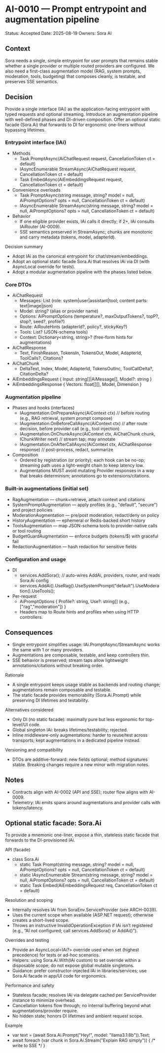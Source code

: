 # AI-0010 — Prompt entrypoint and augmentation pipeline

Status: Accepted
Date: 2025-08-19
Owners: Sora AI

## Context

Sora needs a single, simple entrypoint for user prompts that remains stable whether a single provider or multiple routed providers are configured. We also need a first-class augmentation model (RAG, system prompts, moderation, tools, budgeting) that composes cleanly, is testable, and preserves SSE semantics.

## Decision

Provide a single interface (IAi) as the application-facing entrypoint with typed requests and optional streaming. Introduce an augmentation pipeline with well-defined phases and DI-driven composition. Offer an optional static facade (Sora.Ai) that forwards to DI for ergonomic one-liners without bypassing lifetimes.

### Entrypoint interface (IAi)
- Methods
  - Task<AiChatResponse> PromptAsync(AiChatRequest request, CancellationToken ct = default)
  - IAsyncEnumerable<AiChatChunk> StreamAsync(AiChatRequest request, CancellationToken ct = default)
  - Task<AiEmbeddingsResponse> EmbedAsync(AiEmbeddingsRequest request, CancellationToken ct = default)
- Convenience overloads
  - Task<string> PromptAsync(string message, string? model = null, AiPromptOptions? opts = null, CancellationToken ct = default)
  - IAsyncEnumerable<AiChatChunk> StreamAsync(string message, string? model = null, AiPromptOptions? opts = null, CancellationToken ct = default)
- Behavior
  - If one eligible provider exists, IAi calls it directly; if 2+, IAi consults IAiRouter (AI-0009).
  - SSE semantics preserved in StreamAsync; chunks are monotonic and carry metadata (tokens, model, adapterId).

Decision summary
- Adopt IAi as the canonical entrypoint for chat/stream/embeddings.
- Adopt an optional static facade Sora.Ai that resolves IAi via DI (with AsyncLocal override for tests).
- Adopt a modular augmentation pipeline with the phases listed below.

### Core DTOs
- AiChatRequest
  - Messages: List<AiMessage> (role: system|user|assistant|tool; content parts: text|image|json)
  - Model: string? (alias or provider name)
  - Options: AiPromptOptions (temperature?, maxOutputTokens?, topP?, stop?, seed?, profile?)
  - Route: AiRouteHints (adapterId?, policy?, stickyKey?)
  - Tools: List<AiTool>? (JSON-schema tools)
  - Context: Dictionary<string, string>? (free-form hints for augmentations)
- AiChatResponse
  - Text, FinishReason, TokensIn, TokensOut, Model, AdapterId, ToolCalls?, Citations?
- AiChatChunk
  - DeltaText, Index, Model, AdapterId, TokensOutInc, ToolCallDelta?, CitationDelta?
- AiEmbeddingsRequest { Input: string[]|AiMessage[], Model?: string }
- AiEmbeddingsResponse { Vectors: float[][], Model, Dimension }

### Augmentation pipeline
- Phases and hooks (interfaces)
  - IAugmentation.OnPrepareAsync(AiContext ctx)  // before routing (e.g., RAG retrieval, system prompt compose)
  - IAugmentation.OnBeforeCallAsync(AiContext ctx)  // after route decision, before provider call (e.g., tool injection)
  - IAugmentation.OnChunkAsync(AiContext ctx, AiChatChunk chunk, IChunkWriter next)  // stream tap; may annotate
  - IAugmentation.OnAfterCallAsync(AiContext ctx, AiChatResponse response)  // post-process, redact, summarize
- Composition
  - Ordered by registration (or priority); each hook can be no-op; streaming path uses a light-weight chain to keep latency low.
  - Augmentations MUST avoid mutating Provider responses in a way that breaks determinism; annotations go to extensions/citations.

### Built-in augmentations (initial set)
- RagAugmentation — chunk+retrieve, attach context and citations
- SystemPromptAugmentation — apply profiles (e.g., "default", "secure") and project policies
- ModerationAugmentation — pre/post moderation, redact/deny on policy
- HistoryAugmentation — ephemeral or Redis-backed short history
- ToolsAugmentation — map JSON-schema tools to provider-native calls or tool routing
- BudgetGuardAugmentation — enforce budgets (tokens/$) with graceful fail
- RedactionAugmentation — hash redaction for sensitive fields

### Configuration and usage
- DI
  - services.AddSora();  // auto-wires AddAi, providers, router, and reads Sora:Ai config
  - services.AddAi().UseRag().UseSystemPrompt("default").UseModeration().UseTools();
- Per-request
  - AiPromptOptions { Profile?: string, Use?: string[] (e.g., ["rag","moderation"]) }
  - Headers map to Route hints and profiles when using HTTP controllers.

## Consequences

- Single entrypoint simplifies usage: IAi.PromptAsync/StreamAsync works the same with 1 or many providers.
- Augmentations are composable, testable, and keep controllers thin.
- SSE behavior is preserved; stream taps allow lightweight annotations/citations without breaking order.

Rationale
- A single entrypoint keeps usage stable as backends and routing change; augmentations remain composable and testable.
- The static facade provides memorability (Sora.Ai.Prompt) while preserving DI lifetimes and testability.

Alternatives considered
- Only DI (no static facade): maximally pure but less ergonomic for top-level/UI code.
- Global singleton IAi: breaks lifetimes/testability; rejected.
- Inline middleware-only augmentations: harder to reuse/test across transports; kept augmentations in a dedicated pipeline instead.

Versioning and compatibility
- DTOs are additive-forward: new fields optional; method signatures stable. Breaking changes require a new minor with migration notes.

## Notes

- Contracts align with AI-0002 (API and SSE); router flow aligns with AI-0009.
- Telemetry: IAi emits spans around augmentations and provider calls with tokens/latency.

## Optional static facade: Sora.Ai

To provide a mnemonic one-liner, expose a thin, stateless static facade that forwards to the DI-provisioned IAi.

API (facade)
- class Sora.Ai
  - static Task<AiChatResponse> Prompt(string message, string? model = null, AiPromptOptions? opts = null, CancellationToken ct = default)
  - static IAsyncEnumerable<AiChatChunk> Stream(string message, string? model = null, AiPromptOptions? opts = null, CancellationToken ct = default)
  - static Task<AiEmbeddingsResponse> Embed(AiEmbeddingsRequest req, CancellationToken ct = default)

Resolution and scoping
- Internally resolves IAi from SoraEnv.ServiceProvider (see ARCH-0039).
- Uses the current scope when available (ASP.NET request); otherwise creates a short-lived scope.
- Throws an instructive InvalidOperationException if IAi isn’t registered (e.g., “AI not configured; call services.AddSora() or AddAi()”).

Overrides and testing
- Provide an AsyncLocal<IAi?> override used when set (highest precedence) for tests or ad-hoc scenarios.
- Helpers: using Sora.Ai.With(IAi custom) to set override within a disposable scope; do not expose global mutable singletons.
- Guidance: prefer constructor-injected IAi in libraries/services; use Sora.Ai facade in app/UI code for ergonomics.

Performance and safety
- Stateless facade; resolves IAi via delegate cached per ServiceProvider instance to minimize overhead.
- Cancellation tokens flow through; no internal buffering beyond what augmentations/provider require.
- No hidden state; honors DI lifetimes and ambient request scope.

Example
- var text = (await Sora.Ai.Prompt("Hey!", model: "llama3.1:8b")).Text;
- await foreach (var chunk in Sora.Ai.Stream("Explain RAG simply")) { /* write to SSE */ }
